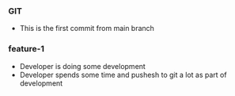 ### GIT

* This is the first commit from main branch

### feature-1

* Developer is doing some development
* Developer spends some time and pushesh to git a lot as part of development
